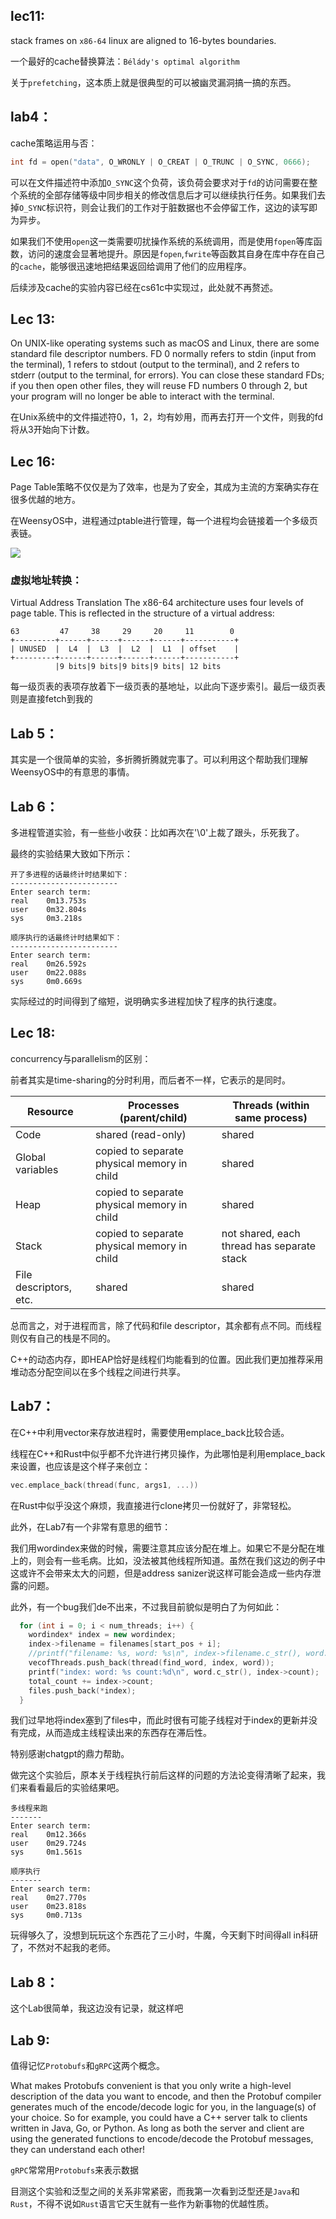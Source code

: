## lec11:
stack frames on `x86-64` linux are aligned to 16-bytes boundaries.

一个最好的cache替换算法：`Bélády's optimal algorithm`

关于`prefetching`，这本质上就是很典型的可以被幽灵漏洞搞一搞的东西。

## lab4：
cache策略运用与否：
```C
int fd = open("data", O_WRONLY | O_CREAT | O_TRUNC | O_SYNC, 0666);
```
可以在文件描述符中添加`O_SYNC`这个负荷，该负荷会要求对于`fd`的访问需要在整个系统的全部存储等级中同步相关的修改信息后才可以继续执行任务。如果我们去掉`O_SYNC`标识符，则会让我们的工作对于脏数据也不会停留工作，这边的读写即为异步。

如果我们不使用`open`这一类需要叨扰操作系统的系统调用，而是使用`fopen`等库函数，访问的速度会显著地提升。原因是`fopen`,`fwrite`等函数其自身在库中存在自己的`cache`，能够很迅速地把结果返回给调用了他们的应用程序。


后续涉及cache的实验内容已经在cs61c中实现过，此处就不再赘述。
## Lec 13:
On UNIX-like operating systems such as macOS and Linux, there are some standard file descriptor numbers. FD 0 normally refers to stdin (input from the terminal), 1 refers to stdout (output to the terminal), and 2 refers to stderr (output to the terminal, for errors). You can close these standard FDs; if you then open other files, they will reuse FD numbers 0 through 2, but your program will no longer be able to interact with the terminal.

在Unix系统中的文件描述符0，1，2，均有妙用，而再去打开一个文件，则我的fd将从3开始向下计数。

## Lec 16:
Page Table策略不仅仅是为了效率，也是为了安全，其成为主流的方案确实存在很多优越的地方。

在WeensyOS中，进程通过ptable进行管理，每一个进程均会链接着一个多级页表链。

![](https://cs.brown.edu/courses/csci0300/2022/notes/assets/l14-page-tables.png)

### 虚拟地址转换：
Virtual Address Translation
The x86-64 architecture uses four levels of page table. This is reflected in the structure of a virtual address:
```
63         47     38     29     20     11        0
+---------+------+------+------+------+-----------+
| UNUSED  |  L4  |  L3  |  L2  |  L1  | offset    |
+---------+------+------+------+------+-----------+
          |9 bits|9 bits|9 bits|9 bits| 12 bits
```
每一级页表的表项存放着下一级页表的基地址，以此向下逐步索引。最后一级页表则是直接fetch到我的

## Lab 5：
其实是一个很简单的实验，多折腾折腾就完事了。可以利用这个帮助我们理解WeensyOS中的有意思的事情。
## Lab 6：
多进程管道实验，有一些些小收获：比如再次在'\0'上裁了跟头，乐死我了。

最终的实验结果大致如下所示：
```
开了多进程的话最终计时结果如下：
------------------------
Enter search term: 
real    0m13.753s
user    0m32.804s
sys     0m3.218s

顺序执行的话最终计时结果如下：
------------------------
Enter search term: 
real    0m26.592s
user    0m22.088s
sys     0m0.669s
```
实际经过的时间得到了缩短，说明确实多进程加快了程序的执行速度。
## Lec 18:
concurrency与parallelism的区别：

前者其实是time-sharing的分时利用，而后者不一样，它表示的是同时。



| Resource	| Processes (parent/child)	| Threads (within same process) |
| ----- | ----------- | -------|
| Code	| shared (read-only)  |	shared |
| Global variables	| copied to separate physical memory in child	| shared|
| Heap	| copied to separate physical memory in child |	shared |
| Stack	| copied to separate physical memory in child |	not shared, each thread has separate stack |
| File descriptors, etc.	| shared	| shared |

总而言之，对于进程而言，除了代码和file descriptor，其余都有点不同。而线程则仅有自己的栈是不同的。

C++的动态内存，即HEAP恰好是线程们均能看到的位置。因此我们更加推荐采用堆动态分配空间以在多个线程之间进行共享。
## Lab7：
在C++中利用vector来存放进程时，需要使用emplace_back比较合适。

线程在C++和Rust中似乎都不允许进行拷贝操作，为此哪怕是利用emplace_back来设置，也应该是这个样子来创立：
```C++
vec.emplace_back(thread(func, args1, ...))
```
在Rust中似乎没这个麻烦，我直接进行clone拷贝一份就好了，非常轻松。

此外，在Lab7有一个非常有意思的细节：

我们用wordindex来做的时候，需要注意其应该分配在堆上。如果它不是分配在堆上的，则会有一些毛病。比如，没法被其他线程所知道。虽然在我们这边的例子中这或许不会带来太大的问题，但是address sanizer说这样可能会造成一些内存泄露的问题。

此外，有一个bug我们de不出来，不过我目前貌似是明白了为何如此：
```c++
  for (int i = 0; i < num_threads; i++) {
    wordindex* index = new wordindex;
    index->filename = filenames[start_pos + i];
    //printf("filename: %s, word: %s\n", index->filename.c_str(), word.c_str());
    vecofThreads.push_back(thread(find_word, index, word));
    printf("index: word: %s count:%d\n", word.c_str(), index->count);
    total_count += index->count;
    files.push_back(*index);
  }
```
我们过早地将index塞到了files中，而此时很有可能子线程对于index的更新并没有完成，从而造成主线程读出来的东西存在滞后性。

特别感谢chatgpt的鼎力帮助。

做完这个实验后，原本关于线程执行前后这样的问题的方法论变得清晰了起来，我们来看看最后的实验结果吧。

```
多线程来跑
-------
Enter search term: 
real    0m12.366s
user    0m29.724s
sys     0m1.561s

顺序执行
-------
Enter search term: 
real    0m27.770s
user    0m23.818s
sys     0m0.713s
```

玩得够久了，没想到玩玩这个东西花了三小时，牛魔，今天剩下时间得all in科研了，不然对不起我的老师。

## Lab 8：
这个Lab很简单，我这边没有记录，就这样吧

## Lab 9:
值得记忆`Protobufs`和`gRPC`这两个概念。

What makes Protobufs convenient is that you only write a high-level description of the data you want to encode, and then the Protobuf compiler generates much of the encode/decode logic for you, in the language(s) of your choice. So for example, you could have a C++ server talk to clients written in Java, Go, or Python. As long as both the server and client are using the generated functions to encode/decode the Protobuf messages, they can understand each other!

`gRPC`常常用`Protobufs`来表示数据

目测这个实验和泛型之间的关系非常紧密，而我第一次看到泛型还是`Java`和`Rust`，不得不说如`Rust`语言它天生就有一些作为新事物的优越性质。